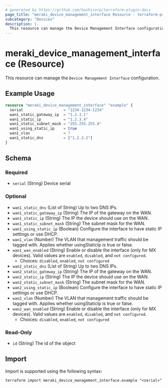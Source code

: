 ```yaml
---
# generated by https://github.com/hashicorp/terraform-plugin-docs
page_title: "meraki_device_management_interface Resource - terraform-provider-meraki"
subcategory: "Devices"
description: |-
  This resource can manage the Device Management Interface configuration.
---
```


# meraki_device_management_interface (Resource)

This resource can manage the `Device Management Interface` configuration.

## Example Usage

```terraform
resource "meraki_device_management_interface" "example" {
  serial                  = "1234-1234-1234"
  wan1_static_gateway_ip  = "1.2.3.1"
  wan1_static_ip          = "1.2.3.4"
  wan1_static_subnet_mask = "255.255.255.0"
  wan1_using_static_ip    = true
  wan1_vlan               = 7
  wan1_static_dns         = ["1.2.3.2"]
}
```

<!-- schema generated by tfplugindocs -->
## Schema

### Required

- `serial` (String) Device serial

### Optional

- `wan1_static_dns` (List of String) Up to two DNS IPs.
- `wan1_static_gateway_ip` (String) The IP of the gateway on the WAN.
- `wan1_static_ip` (String) The IP the device should use on the WAN.
- `wan1_static_subnet_mask` (String) The subnet mask for the WAN.
- `wan1_using_static_ip` (Boolean) Configure the interface to have static IP settings or use DHCP.
- `wan1_vlan` (Number) The VLAN that management traffic should be tagged with. Applies whether usingStaticIp is true or false.
- `wan1_wan_enabled` (String) Enable or disable the interface (only for MX devices). Valid values are `enabled`, `disabled`, and `not configured`.
  - Choices: `disabled`, `enabled`, `not configured`
- `wan2_static_dns` (List of String) Up to two DNS IPs.
- `wan2_static_gateway_ip` (String) The IP of the gateway on the WAN.
- `wan2_static_ip` (String) The IP the device should use on the WAN.
- `wan2_static_subnet_mask` (String) The subnet mask for the WAN.
- `wan2_using_static_ip` (Boolean) Configure the interface to have static IP settings or use DHCP.
- `wan2_vlan` (Number) The VLAN that management traffic should be tagged with. Applies whether usingStaticIp is true or false.
- `wan2_wan_enabled` (String) Enable or disable the interface (only for MX devices). Valid values are `enabled`, `disabled`, and `not configured`.
  - Choices: `disabled`, `enabled`, `not configured`

### Read-Only

- `id` (String) The id of the object

## Import

Import is supported using the following syntax:

```shell
terraform import meraki_device_management_interface.example "<serial>"
```
